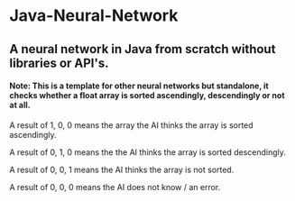 # Java-Neural-Network
## A neural network in Java from scratch without libraries or API's.

 #### Note: This is a template for other neural networks but standalone, it checks whether a float array is sorted ascendingly, descendingly or not at all.


 A result of 1, 0, 0 means the array the AI thinks the array is sorted ascendingly. 
 
 A result of 0, 1, 0 means the the AI thinks the array is sorted descendingly. 
 
 A result of 0, 0, 1 means the AI thinks the array is not sorted.
 
 A result of 0, 0, 0 means the AI does not know / an error.

